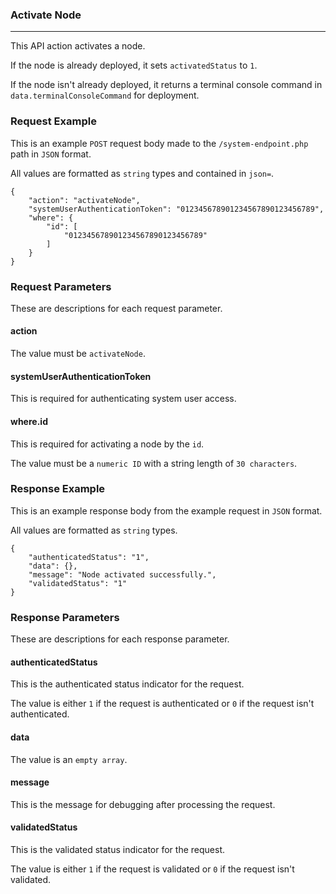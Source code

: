### Activate Node
---

This API action activates a node.

If the node is already deployed, it sets `activatedStatus` to `1`.

If the node isn't already deployed, it returns a terminal console command in `data.terminalConsoleCommand` for deployment.

### Request Example

This is an example `POST` request body made to the `/system-endpoint.php` path in `JSON` format.

All values are formatted as `string` types and contained in `json=`.

```
{
    "action": "activateNode",
    "systemUserAuthenticationToken": "012345678901234567890123456789",
    "where": {
        "id": [
            "012345678901234567890123456789"
        ]
    }
}
```

### Request Parameters

These are descriptions for each request parameter.

#### action

The value must be `activateNode`.

#### systemUserAuthenticationToken

This is required for authenticating system user access.

#### where.id

This is required for activating a node by the `id`.

The value must be a `numeric ID` with a string length of `30 characters`.

### Response Example

This is an example response body from the example request in `JSON` format.

All values are formatted as `string` types.

```
{
    "authenticatedStatus": "1",
    "data": {},
    "message": "Node activated successfully.",
    "validatedStatus": "1"
}
```

### Response Parameters

These are descriptions for each response parameter.

#### authenticatedStatus

This is the authenticated status indicator for the request.

The value is either `1` if the request is authenticated or `0` if the request isn't authenticated.

#### data

The value is an `empty array`.

#### message

This is the message for debugging after processing the request.

#### validatedStatus

This is the validated status indicator for the request.

The value is either `1` if the request is validated or `0` if the request isn't validated.
